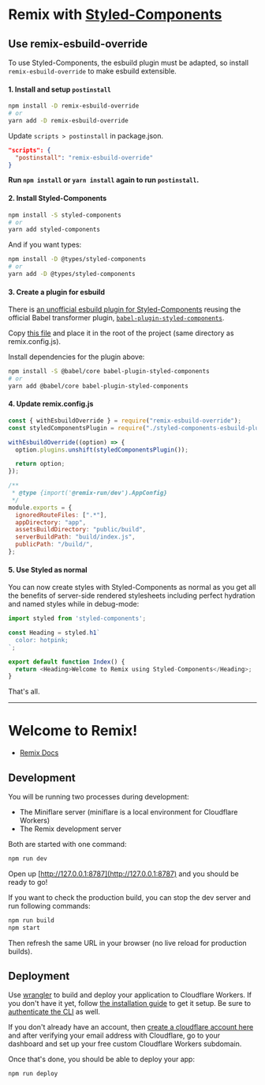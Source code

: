 # Remix with [Styled-Components](https://styled-components.com/)

## Use remix-esbuild-override

To use Styled-Components, the esbuild plugin must be adapted, so install `remix-esbuild-override` to make esbuild extensible.

#### 1. Install and setup `postinstall`

```bash
npm install -D remix-esbuild-override
# or
yarn add -D remix-esbuild-override
```

Update `scripts > postinstall` in package.json.

```json
"scripts": {
  "postinstall": "remix-esbuild-override"
}
```

**Run `npm install` or `yarn install` again to run `postinstall`.**

#### 2. Install Styled-Components

```bash
npm install -S styled-components
# or
yarn add styled-components
```

And if you want types:

```bash
npm install -D @types/styled-components
# or
yarn add -D @types/styled-components
```

#### 3. Create a plugin for esbuild

There is [an unofficial esbuild plugin for Styled-Components](https://gist.github.com/hyrious/4fcc3680e7f9998377c7eab42487791a) reusing the official Babel transformer plugin, [`babel-plugin-styled-components`](https://github.com/styled-components/babel-plugin-styled-components).

Copy [this file](https://github.com/aiji42/remix-esbuild-override/tree/main/examples/styled-components/styled-components.js) and place it in the root of the project (same directory as remix.config.js).

Install dependencies for the plugin above:

```bash
npm install -S @babel/core babel-plugin-styled-components
# or
yarn add @babel/core babel-plugin-styled-components
```


#### 4. Update remix.config.js

```js
const { withEsbuildOverride } = require("remix-esbuild-override");
const styledComponentsPlugin = require("./styled-components-esbuild-plugin");

withEsbuildOverride((option) => {
  option.plugins.unshift(styledComponentsPlugin());

  return option;
});

/**
 * @type {import('@remix-run/dev').AppConfig}
 */
module.exports = {
  ignoredRouteFiles: [".*"],
  appDirectory: "app",
  assetsBuildDirectory: "public/build",
  serverBuildPath: "build/index.js",
  publicPath: "/build/",
};
```

#### 5. Use Styled as normal

You can now create styles with Styled-Components as normal as you get all the benefits of server-side rendered stylesheets including perfect hydration and named styles while in debug-mode:

```ts
import styled from 'styled-components';

const Heading = styled.h1`
  color: hotpink;
`;

export default function Index() {
  return <Heading>Welcome to Remix using Styled-Components</Heading>;
}
```

That's all.

---

# Welcome to Remix!

- [Remix Docs](https://remix.run/docs)

## Development

You will be running two processes during development:

- The Miniflare server (miniflare is a local environment for Cloudflare Workers)
- The Remix development server

Both are started with one command:

```sh
npm run dev
```

Open up [http://127.0.0.1:8787](http://127.0.0.1:8787) and you should be ready to go!

If you want to check the production build, you can stop the dev server and run following commands:

```sh
npm run build
npm start
```

Then refresh the same URL in your browser (no live reload for production builds).

## Deployment

Use [wrangler](https://developers.cloudflare.com/workers/cli-wrangler) to build and deploy your application to Cloudflare Workers. If you don't have it yet, follow [the installation guide](https://developers.cloudflare.com/workers/cli-wrangler/install-update) to get it setup. Be sure to [authenticate the CLI](https://developers.cloudflare.com/workers/cli-wrangler/authentication) as well.

If you don't already have an account, then [create a cloudflare account here](https://dash.cloudflare.com/sign-up) and after verifying your email address with Cloudflare, go to your dashboard and set up your free custom Cloudflare Workers subdomain.

Once that's done, you should be able to deploy your app:

```sh
npm run deploy
```
